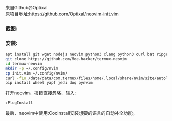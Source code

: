来自Github@Optixal  
原项目地址:https://github.com/Optixal/neovim-init.vim
### 截图:

### 安装:
```sh
apt install git wget nodejs neovim python3 clang python3 curl bat ripgrep silversearcher-ag
git clone https://github.com/Moe-hacker/termux-neovim
cd termux-neovim
mkdir -p ~/.config/nvim
cp init.vim ~/.config/nvim/
curl -fLo /data/data/com.termux/files/home/.local/share/nvim/site/autoload/plug.vim --create-dirs https://raw.githubusercontent.com/junegunn/vim-plug/master/plug.vim
pip install wheel yapf jedi doq pynvim
```
打开neovim，报错直接忽略，输入:  
```sh
:PlugInstall
```
最后，neovim中使用:CocInstall安装想要的语言的自动补全功能。
